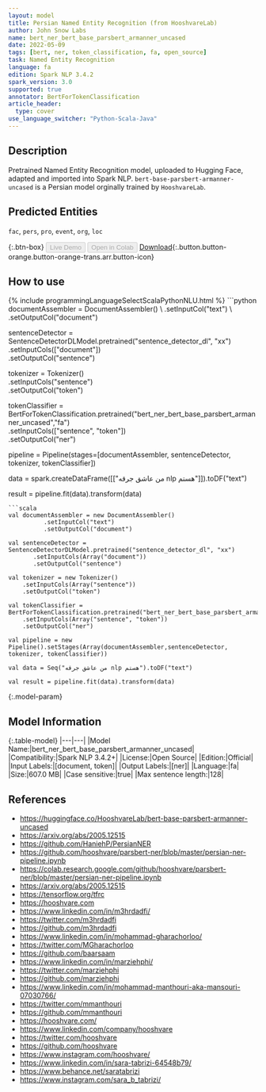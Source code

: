 ```yaml
---
layout: model
title: Persian Named Entity Recognition (from HooshvareLab)
author: John Snow Labs
name: bert_ner_bert_base_parsbert_armanner_uncased
date: 2022-05-09
tags: [bert, ner, token_classification, fa, open_source]
task: Named Entity Recognition
language: fa
edition: Spark NLP 3.4.2
spark_version: 3.0
supported: true
annotator: BertForTokenClassification
article_header:
  type: cover
use_language_switcher: "Python-Scala-Java"
---
```


## Description

Pretrained Named Entity Recognition model, uploaded to Hugging Face, adapted and imported into Spark NLP. `bert-base-parsbert-armanner-uncased` is a Persian model orginally trained by `HooshvareLab`.

## Predicted Entities

`fac`, `pers`, `pro`, `event`, `org`, `loc`

{:.btn-box}
<button class="button button-orange" disabled>Live Demo</button>
<button class="button button-orange" disabled>Open in Colab</button>
[Download](https://s3.amazonaws.com/auxdata.johnsnowlabs.com/public/models/bert_ner_bert_base_parsbert_armanner_uncased_fa_3.4.2_3.0_1652099598361.zip){:.button.button-orange.button-orange-trans.arr.button-icon}

## How to use



<div class="tabs-box" markdown="1">
{% include programmingLanguageSelectScalaPythonNLU.html %}
```python
documentAssembler = DocumentAssembler() \
        .setInputCol("text") \
        .setOutputCol("document")

sentenceDetector = SentenceDetectorDLModel.pretrained("sentence_detector_dl", "xx")\
       .setInputCols(["document"])\
       .setOutputCol("sentence")

tokenizer = Tokenizer() \
    .setInputCols("sentence") \
    .setOutputCol("token")

tokenClassifier = BertForTokenClassification.pretrained("bert_ner_bert_base_parsbert_armanner_uncased","fa") \
    .setInputCols(["sentence", "token"]) \
    .setOutputCol("ner")

pipeline = Pipeline(stages=[documentAssembler, sentenceDetector, tokenizer, tokenClassifier])

data = spark.createDataFrame([["من عاشق جرقه nlp هستم"]]).toDF("text")

result = pipeline.fit(data).transform(data)
```
```scala
val documentAssembler = new DocumentAssembler() 
          .setInputCol("text") 
          .setOutputCol("document")

val sentenceDetector = SentenceDetectorDLModel.pretrained("sentence_detector_dl", "xx")
       .setInputCols(Array("document"))
       .setOutputCol("sentence")

val tokenizer = new Tokenizer() 
    .setInputCols(Array("sentence"))
    .setOutputCol("token")

val tokenClassifier = BertForTokenClassification.pretrained("bert_ner_bert_base_parsbert_armanner_uncased","fa") 
    .setInputCols(Array("sentence", "token")) 
    .setOutputCol("ner")

val pipeline = new Pipeline().setStages(Array(documentAssembler,sentenceDetector, tokenizer, tokenClassifier))

val data = Seq("من عاشق جرقه nlp هستم").toDF("text")

val result = pipeline.fit(data).transform(data)
```
</div>

{:.model-param}
## Model Information

{:.table-model}
|---|---|
|Model Name:|bert_ner_bert_base_parsbert_armanner_uncased|
|Compatibility:|Spark NLP 3.4.2+|
|License:|Open Source|
|Edition:|Official|
|Input Labels:|[document, token]|
|Output Labels:|[ner]|
|Language:|fa|
|Size:|607.0 MB|
|Case sensitive:|true|
|Max sentence length:|128|

## References

- https://huggingface.co/HooshvareLab/bert-base-parsbert-armanner-uncased
- https://arxiv.org/abs/2005.12515
- https://github.com/HaniehP/PersianNER
- https://github.com/hooshvare/parsbert-ner/blob/master/persian-ner-pipeline.ipynb
- https://colab.research.google.com/github/hooshvare/parsbert-ner/blob/master/persian-ner-pipeline.ipynb
- https://arxiv.org/abs/2005.12515
- https://tensorflow.org/tfrc
- https://hooshvare.com
- https://www.linkedin.com/in/m3hrdadfi/
- https://twitter.com/m3hrdadfi
- https://github.com/m3hrdadfi
- https://www.linkedin.com/in/mohammad-gharachorloo/
- https://twitter.com/MGharachorloo
- https://github.com/baarsaam
- https://www.linkedin.com/in/marziehphi/
- https://twitter.com/marziehphi
- https://github.com/marziehphi
- https://www.linkedin.com/in/mohammad-manthouri-aka-mansouri-07030766/
- https://twitter.com/mmanthouri
- https://github.com/mmanthouri
- https://hooshvare.com/
- https://www.linkedin.com/company/hooshvare
- https://twitter.com/hooshvare
- https://github.com/hooshvare
- https://www.instagram.com/hooshvare/
- https://www.linkedin.com/in/sara-tabrizi-64548b79/
- https://www.behance.net/saratabrizi
- https://www.instagram.com/sara_b_tabrizi/
